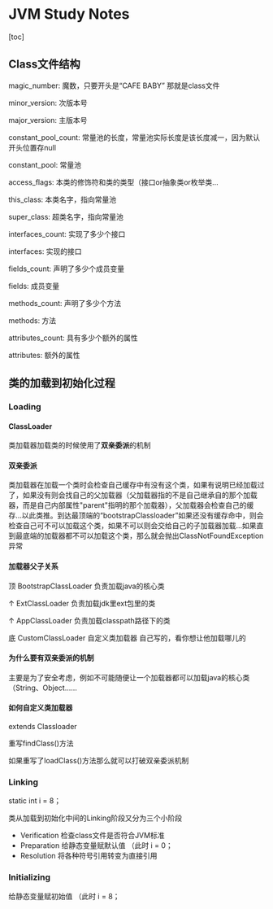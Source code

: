 # JVM Study Notes

[toc]

## Class文件结构

magic_number: 魔数，只要开头是“CAFE BABY” 那就是class文件

minor_version: 次版本号

major_version: 主版本号

constant_pool_count: 常量池的长度，常量池实际长度是该长度减一，因为默认开头位置存null

constant_pool: 常量池

access_flags: 本类的修饰符和类的类型（接口or抽象类or枚举类...

this_class: 本类名字，指向常量池

super_class: 超类名字，指向常量池

interfaces_count: 实现了多少个接口

interfaces: 实现的接口

fields_count: 声明了多少个成员变量

fields: 成员变量

methods_count: 声明了多少个方法

methods: 方法

attributes_count: 具有多少个额外的属性

attributes: 额外的属性

## 类的加载到初始化过程

### Loading

#### ClassLoader

类加载器加载类的时候使用了**双亲委派**的机制

#### 双亲委派

​	类加载器在加载一个类时会检查自己缓存中有没有这个类，如果有说明已经加载过了，如果没有则会找自己的父加载器（父加载器指的不是自己继承自的那个加载器，而是自己内部属性"parent"指明的那个加载器），父加载器会检查自己的缓存...以此类推。到达最顶端的“bootstrapClassloader”如果还没有缓存命中，则会检查自己可不可以加载这个类，如果不可以则会交给自己的子加载器加载...如果直到最底端的加载器都不可以加载这个类，那么就会抛出ClassNotFoundException异常

#### 加载器父子关系

顶   	BootstrapClassLoader  负责加载java的核心类

 ↑        ExtClassLoader   负责加载jdk里ext包里的类

↑		AppClassLoader  负责加载classpath路径下的类

底       CustomClassLoader 自定义类加载器 自己写的，看你想让他加载哪儿的

#### 为什么要有双亲委派的机制

​	主要是为了安全考虑，例如不可能随便让一个加载器都可以加载java的核心类（String、Object......

#### 如何自定义类加载器

extends Classloader

重写findClass()方法

如果重写了loadClass()方法那么就可以打破双亲委派机制

### Linking

static int i = 8；	

类从加载到初始化中间的Linking阶段又分为三个小阶段

- Verification 检查class文件是否符合JVM标准
- Preparation 给静态变量赋默认值 （此时 i = 0；
- Resolution 将各种符号引用转变为直接引用

### Initializing

给静态变量赋初始值 （此时 i = 8；